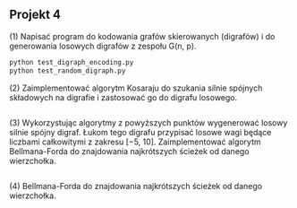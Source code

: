 ## Projekt 4

(1) Napisać program do kodowania grafów skierowanych (digrafów) i do
generowania losowych digrafów z zespołu G(n, p).

```bash
python test_digraph_encoding.py
python test_random_digraph.py
```

(2) Zaimplementować algorytm Kosaraju do szukania silnie spójnych składowych na digrafie i zastosować go do digrafu losowego.

```bash
```

(3) Wykorzystując algorytmy z powyższych punktów wygenerować losowy
silnie spójny digraf. Łukom tego digrafu przypisać losowe wagi będące
liczbami całkowitymi z zakresu [−5, 10]. Zaimplementować algorytm
Bellmana-Forda do znajdowania najkrótszych ścieżek od danego wierzchołka.

```bash
```

(4) Bellmana-Forda do znajdowania najkrótszych ścieżek od danego wierzchołka.


```bash
```